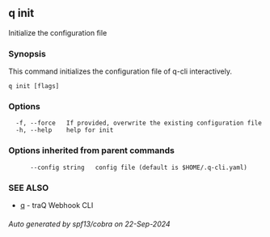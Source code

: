 ## q init

Initialize the configuration file

### Synopsis

This command initializes the configuration file of q-cli interactively.

```
q init [flags]
```

### Options

```
  -f, --force   If provided, overwrite the existing configuration file
  -h, --help    help for init
```

### Options inherited from parent commands

```
      --config string   config file (default is $HOME/.q-cli.yaml)
```

### SEE ALSO

* [q](q.md)	 - traQ Webhook CLI

###### Auto generated by spf13/cobra on 22-Sep-2024
